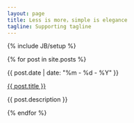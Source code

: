 ```yaml
---
layout: page
title: Less is more，simple is elegance
tagline: Supporting tagline
---
```

{% include JB/setup %}




<div>
  {% for post in site.posts %}
    <p class="title">{{ post.date | date: "%m - %d - %Y" }}</p> 
    <p class="line"><a href="{{ BASE_PATH }}{{ post.url }}" class="title">{{ post.title }}</a></p>
    <p class="excerpt,line">{{ post.description }}</p>
  {% endfor %}
</div>




